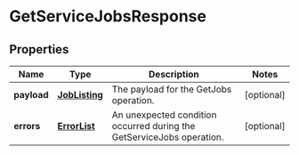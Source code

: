 
# GetServiceJobsResponse

## Properties
Name | Type | Description | Notes
------------ | ------------- | ------------- | -------------
**payload** | [**JobListing**](JobListing.md) | The payload for the GetJobs operation. |  [optional]
**errors** | [**ErrorList**](../ErrorList.md) | An unexpected condition occurred during the GetServiceJobs operation. |  [optional]



